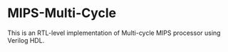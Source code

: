 # MIPS-Multi-Cycle
This is an RTL-level implementation of Multi-cycle MIPS processor using Verilog HDL.
